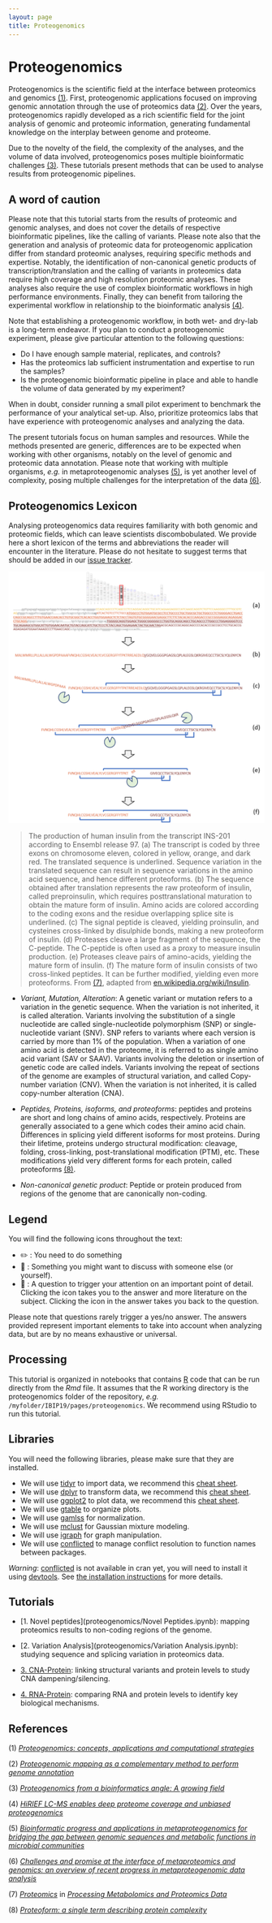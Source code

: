 ```yaml
---
layout: page
title: Proteogenomics
---
```


# Proteogenomics

Proteogenomics is the scientific field at the interface between proteomics and genomics [(1)](#references). First, proteogenomic applications focused on improving genomic annotation through the use of proteomics data [(2)](#references). Over the years, proteogenomics rapidly developed as a rich scientific field for the joint analysis of genomic and proteomic information, generating fundamental knowledge on the interplay between genome and proteome.

Due to the novelty of the field, the complexity of the analyses, and the volume of data involved, proteogenomics poses multiple bioinformatic challenges [(3)](#references). These tutorials present methods that can be used to analyse results from proteogenomic pipelines. 

## A word of caution

Please note that this tutorial starts from the results of proteomic and genomic analyses, and does not cover the details of respective bioinformatic pipelines, like the calling of variants. Please note also that the generation and analysis of proteomic data for proteogenomic application differ from standard proteomic analyses, requiring specific methods and expertise. Notably, the identification of non-canonical genetic products of transcription/translation and the calling of variants in proteomics data require high coverage and high resolution proteomic analyses. These analyses also require the use of complex bioinformatic workflows in high performance environments. Finally, they can benefit from tailoring the experimental workflow in relationship to the bioinformatic analysis [(4)](#references).

Note that establishing a proteogenomic workflow, in both wet- and dry-lab is a long-term endeavor. If you plan to conduct a proteogenomic experiment, please give particular attention to the following questions:
- Do I have enough sample material, replicates, and controls?
- Has the proteomics lab sufficient instrumentation and expertise to run the samples?
- Is the proteogenomic bioinformatic pipeline in place and able to handle the volume of data generated by my experiment?

When in doubt, consider running a small pilot experiment to benchmark the performance of your analytical set-up. Also, prioritize proteomics labs that have experience with proteogenomic analyses and analyzing the data.

The present tutorials focus on human samples and resources. While the methods presented are generic, differences are to be expected when working with other organisms, notably on the level of genomic and proteomic data annotation. Please note that working with multiple organisms, _e.g._ in metaproteogenomic analyses [(5)](#references), is yet another level of complexity, posing multiple challenges for the interpretation of the data [(6)](#references).

## Proteogenomics Lexicon

Analysing proteogenomics data requires familiarity with both genomic and proteomic fields, which can leave scientists discombobulated. We provide here a short lexicon of the terms and abbreviations the reader will encounter in the literature. Please do not hesitate to suggest terms that should be added in our [issue tracker](https://github.com/GTPB/IBIP19/issues).

![From_Genes_To_Proteoforms](proteogenomics/resources/images/Insulin.png?raw=true "Insulin from gene to proteoforms")

> The production of human insulin from the transcript INS-201 according to Ensembl release 97. (a) The transcript is coded by three exons on chromosome eleven, colored in yellow, orange, and dark red. The translated sequence is underlined. Sequence variation in the translated sequence can result in sequence variations in the amino acid sequence, and hence different proteoforms. (b) The sequence obtained after translation represents the raw proteoform of insulin, called preproinsulin, which requires posttranslational maturation to obtain the mature form of insulin. Amino acids are colored according to the coding exons and the residue overlapping splice site is underlined. (c) The signal peptide is cleaved, yielding proinsulin, and cysteines cross-linked by disulphide bonds, making a new proteoform of insulin. (d) Proteases cleave a large fragment of the sequence, the C-peptide. The C-peptide is often used as a proxy to measure insulin production. (e) Proteases cleave pairs of amino-acids, yielding the mature form of insulin. (f) The mature form of insulin consists of two cross-linked peptides. It can be further modified, yielding even more proteoforms. From [(7)](#references), adapted from [en.wikipedia.org/wiki/Insulin](https://en.wikipedia.org/wiki/Insulin#/media/File:Insulin_path.svg).

- _Variant, Mutation, Alteration_: A genetic variant or mutation refers to a variation in the genetic sequence. When the variation is not inherited, it is called alteration. Variants involving the substitution of a single nucleotide are called single-nucleotide polymorphism (SNP) or single-nucleotide variant (SNV). SNP refers to variants where each version is carried by more than 1% of the population. When a variation of one amino acid is detected in the proteome, it is referred to as single amino acid variant (SAV or SAAV). Variants involving the deletion or insertion of genetic code are called indels. Variants involving the repeat of sections of the genome are examples of structural variation, and called Copy-number variation (CNV). When the variation is not inherited, it is called copy-number alteration (CNA).

- _Peptides, Proteins, isoforms, and proteoforms_: peptides and proteins are short and long chains of amino acids, respectively. Proteins are generally associated to a gene which codes their amino acid chain. Differences in splicing yield different isoforms for most proteins. During their lifetime, proteins undergo structural modification: cleavage, folding, cross-linking, post-translational modification (PTM), etc. These modifications yield very different forms for each protein, called proteoforms [(8)](#references).

- _Non-canonical genetic product_: Peptide or protein produced from regions of the genome that are canonically non-coding.

## Legend

You will find the following icons throughout the text:

* :pencil2: : You need to do something
* :speech_balloon: : Something you might want to discuss with someone else (or yourself).
* :thought_balloon: : A question to trigger your attention on an important point of detail. Clicking the icon takes you to the answer and more literature on the subject. Clicking the icon in the answer takes you back to the question.

Please note that questions rarely trigger a yes/no answer. The answers provided represent important elements to take into account when analyzing data, but are by no means exhaustive or universal.


## Processing

This tutorial is organized in notebooks that contains [R](r-project.org) code that can be run directly from the _Rmd_ file. It assumes that the R working directory is the proteogenomics folder of the repository, _e.g._ `/myfolder/IBIP19/pages/proteogenomics`. We recommend using RStudio to run this tutorial.


## Libraries

You will need the following libraries, please make sure that they are installed.

- We will use [tidyr](tidyr.tidyverse.org) to import data, we recommend this [cheat sheet](https://github.com/rstudio/cheatsheets/blob/master/data-import.pdf).
- We will use [dplyr](dplyr.tidyverse.org) to transform data, we recommend this [cheat sheet](https://github.com/rstudio/cheatsheets/blob/master/data-transformation.pdf).
- We will use [ggplot2](ggplot2.tidyverse.org) to plot data, we recommend this [cheat sheet](https://github.com/rstudio/cheatsheets/blob/master/data-visualization-2.1.pdf).
- We will use [gtable](github.com/r-lib/gtable) to organize plots.
- We will use [gamlss](https://www.gamlss.com/) for normalization.
- We will use [mclust](https://mclust-org.github.io) for Gaussian mixture modeling.
- We will use [igraph](https://igraph.org) for graph manipulation.
- We will use [conflicted](https://github.com/r-lib/conflicted) to manage conflict resolution to function names between packages.

*Warning*: [conflicted](https://github.com/r-lib/conflicted) is not available in cran yet, you will need to install it using [devtools](https://devtools.r-lib.org/). See [the installation instructions](https://github.com/r-lib/conflicted#installation) for more details.

## Tutorials

- [1. Novel peptides](proteogenomics/Novel Peptides.ipynb): mapping proteomics results to non-coding regions of the genome.

- [2. Variation Analysis](proteogenomics/Variation Analysis.ipynb): studying sequence and splicing variation in proteomics data.

- [3. CNA-Protein](proteogenomics/CNA-Protein.ipynb): linking structural variants and protein levels to study CNA dampening/silencing.

- [4. RNA-Protein](proteogenomics/RNA-Protein.ipynb): comparing RNA and protein levels to identify key biological mechanisms.


## References

(1) [_Proteogenomics: concepts, applications and computational strategies_](https://www.ncbi.nlm.nih.gov/pubmed/25357241)

(2) [_Proteogenomic mapping as a complementary method to perform genome annotation_](https://www.ncbi.nlm.nih.gov/pubmed/14730672)

(3) [_Proteogenomics from a bioinformatics angle: A growing field_](https://www.ncbi.nlm.nih.gov/pubmed/26670565)

(4) [_HiRIEF LC-MS enables deep proteome coverage and unbiased proteogenomics_](https://www.ncbi.nlm.nih.gov/pubmed/24240322)

(5) [_Bioinformatic progress and applications in metaproteogenomics for bridging the gap between genomic sequences and metabolic functions in microbial communities_](https://www.ncbi.nlm.nih.gov/pubmed/23625762)

(6) [_Challenges and promise at the interface of metaproteomics and genomics: an overview of recent progress in metaproteogenomic data analysis_](https://www.ncbi.nlm.nih.gov/pubmed/31002542)

(7) [_Proteomics_](rcs.org) in [_Processing Metabolomics and Proteomics Data_](rcs.org)

(8) [_Proteoform: a single term describing protein complexity_](https://www.ncbi.nlm.nih.gov/pubmed/23443629)
